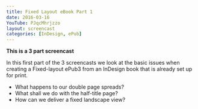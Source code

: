 ```yaml
---
title: Fixed Layout eBook Part 1
date: 2016-03-16
YouTube: PJqcMhrjzzo
layout: screencast
categories: [InDesign, ePub]
---
```

**This is a 3 part screencast**

In this first part of the 3 screencasts we look at the basic issues when creating a Fixed-layout ePub3 from an InDesign book that is already set up for print.

- What happens to our double page spreads?
- What shall we do with the half-title page?
- How can we deliver a fixed landscape view?
